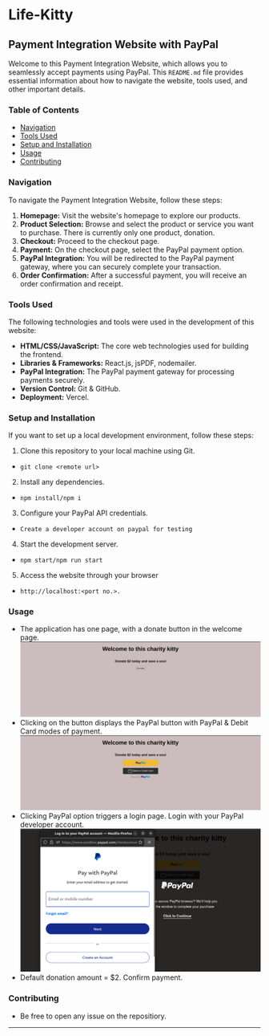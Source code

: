 # Life-Kitty

## Payment Integration Website with PayPal

Welcome to this Payment Integration Website, which allows you to seamlessly accept payments using PayPal. This `README.md` file provides essential information about how to navigate the website, tools used, and other important details.

### Table of Contents

- [Navigation](#navigation)
- [Tools Used](#tools-used)
- [Setup and Installation](#setup-and-installation)
- [Usage](#usage)
- [Contributing](#contributing)
<!-- - [License](#license) -->

### Navigation

To navigate the Payment Integration Website, follow these steps:

1. **Homepage:** Visit the website's homepage to explore our products.
2. **Product Selection:** Browse and select the product or service you want to purchase. There is currently only one product, donation.
3. **Checkout:** Proceed to the checkout page.
4. **Payment:** On the checkout page, select the PayPal payment option.
5. **PayPal Integration:** You will be redirected to the PayPal payment gateway, where you can securely complete your transaction.
6. **Order Confirmation:** After a successful payment, you will receive an order confirmation and receipt.

### Tools Used

The following technologies and tools were used in the development of this website:

- **HTML/CSS/JavaScript:** The core web technologies used for building the frontend.
- **Libraries & Frameworks:** React.js, jsPDF, nodemailer.
- **PayPal Integration:** The PayPal payment gateway for processing payments securely.
- **Version Control:** Git & GitHub.
- **Deployment:** Vercel.

### Setup and Installation

If you want to set up a local development environment, follow these steps:

1. Clone this repository to your local machine using Git.

- `git clone <remote url>`

2. Install any dependencies.

- `npm install/npm i`

3. Configure your PayPal API credentials.

- `Create a developer account on paypal for testing`

4. Start the development server.

- `npm start/npm run start`

5. Access the website through your browser

- `http://localhost:<port no.>.`

### Usage

- The application has one page, with a donate button in the welcome page.
  ![public/f1.png](public/dis1.png)
- Clicking on the button displays the PayPal button with PayPal & Debit Card modes of payment.
  ![public/f2.png](public/dis2.png)
- Clicking PayPal option triggers a login page. Login with your PayPal developer account.
  ![public/f1.png](public/dis3.png)
- Default donation amount = $2. Confirm payment.

### Contributing

- Be free to open any issue on the repositiory.

<!-- ### License -->

---
